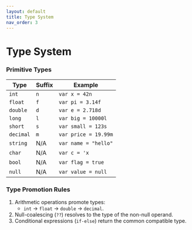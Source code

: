 ```yaml
---
layout: default
title: Type System
nav_order: 3
---
```

# Type System

### **Primitive Types**

| Type      | Suffix | Example              |
| --------- | ------ | -------------------- |
| `int`     | `n`    | `var x = 42n`        |
| `float`   | `f`    | `var pi = 3.14f`     |
| `double`  | `d`    | `var e = 2.718d`     |
| `long`    | `l`    | `var big = 10000l`   |
| `short`   | `s`    | `var small = 123s`   |
| `decimal` | `m`    | `var price = 19.99m` |
| `string`  | N/A    | `var name = "hello"` |
| `char`    | N/A    | `var c = 'x`         |
| `bool`    | N/A    | `var flag = true`    |
| `null`    | N/A    | `var value = null`   |

### **Type Promotion Rules**

1. Arithmetic operations promote types:
   - `int` → `float` → `double` → `decimal`.
2. Null-coalescing (`??`) resolves to the type of the non-null operand.
3. Conditional expressions (`if-else`) return the common compatible type.
